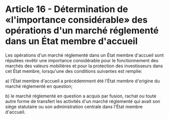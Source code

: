 # Article 16 - Détermination de «l'importance considérable» des opérations d'un marché réglementé dans un État membre d'accueil


Les opérations d'un marché réglementé dans un État membre d'accueil sont réputées revêtir une importance considérable pour le fonctionnement des marchés des valeurs mobilières et pour la protection des investisseurs dans cet État membre, lorsqu'une des conditions suivantes est remplie:

a) l'État membre d'accueil a précédemment été l'État membre d'origine du marché réglementé en question;

b) le marché réglementé en question a acquis par fusion, rachat ou toute autre forme de transfert les activités d'un marché réglementé qui avait son siège statutaire ou son administration centrale dans l'État membre d'accueil.
